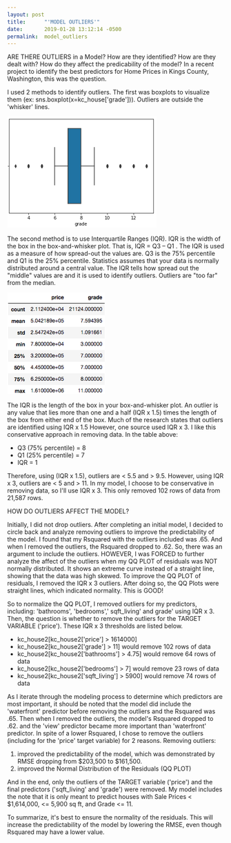 ```yaml
---
layout: post
title:      "'MODEL OUTLIERS'"
date:       2019-01-28 13:12:14 -0500
permalink:  model_outliers
---
```



ARE THERE OUTLIERS in a Model?  How are they identified?  How are they dealt with?  How do they affect the predicability of the model?  In a recent project to identify the best predictors for Home Prices in Kings County, Washington, this was the question.  

I used 2 methods to identify outliers.  The first was  boxplots to visualize them (ex:  sns.boxplot(x=kc_house['grade'])).  Outliers are outside the 'whisker' lines.     

![Box Plot](https://raw.githubusercontent.com/joewebb11/dsc-1-final-project-online-ds-pt-112618/master/BoxplotGrade.png)


The second method is to use Interquartile Ranges (IQR).  IQR is the width of the box in the box-and-whisker plot.   That is, IQR = Q3 – Q1 . The IQR is used as a measure of how spread-out the values are.  Q3 is the 75% percentile and Q1 is the 25% percentile.  Statistics assumes that your data is normally distributed around a central value.   The IQR tells how spread out the "middle" values are and it is  used to identify outliers.  Outliers are "too far" from the median.  

![](https://github.com/joewebb11/dsc-1-final-project-online-ds-pt-112618/blob/master/TableGrade.png)

The IQR is the length of the box in your box-and-whisker plot. An outlier is any value that lies more than one and a half (IQR x 1.5) times the length of the box from either end of the box.  Much of the research states that outliers are identified using IQR x 1.5  However, one source used IQR x 3.  I like this conservative approach in removing data.  In the table above:

* Q3 (75% percentile) = 8
* Q1 (25% percentile) = 7
* IQR = 1

Therefore, using (IQR x 1.5), outliers are < 5.5 and > 9.5.  However, using IQR x 3, outliers are < 5 and > 11.  In my model, I choose to be conservative in removing data, so I'll use IQR x 3.  This only removed 102 rows of data from 21,587 rows. 


HOW DO OUTLIERS AFFECT THE MODEL?  

Initially, I did not drop outliers.  After completing an initial model, I decided to circle back and analyze removing outliers to improve the predictability of the model.   I found that my Rsquared with the outliers included was .65.  And when I removed the outliers, the Rsquared dropped to .62.  So, there was an argument to include the outliers.  HOWEVER, I was FORCED to further analyze the affect of the outliers when my QQ PLOT of residuals was NOT normally distributed.  It shows an extreme curve instead of a straight line, showing that the data was high skewed.  To improve the QQ PLOT of residuals, I removed the IQR x 3 outliers.  After doing so, the QQ Plots were straight lines, which indicated normality.  This is GOOD!

So to normalize the QQ PLOT, I removed outliers for my predictors, including:  'bathrooms', 'bedrooms',' sqft_living' and grade' using IQR x 3.  Then, the question is whether to remove the outliers for the TARGET VARIABLE ('price').  These IQR x 3 thresholds are listed below.    

* kc_house2[kc_house2['price'] > 1614000]
* kc_house2[kc_house2['grade'] > 11]  would remove 102 rows of data
* kc_house2[kc_house2['bathrooms'] > 4.75]  would remove 64 rows of data
* kc_house2[kc_house2['bedrooms'] > 7] would remove 23 rows of data
* kc_house2[kc_house2['sqft_living'] > 5900] would remove 74 rows of data


As I iterate through the modeling process to determine which predictors are most important, it should be noted that the model did include the 'waterfront' predictor before removing the outliers and the Rsquared was .65.  Then when I removed the outliers,  the model's Rsquared dropped to .62.  and the 'view' predictor became more important than 'waterfront' predictor.   In spite of a lower Rsquared, I chose to remove the outliers (including for the 'price' target variable) for 2 reasons.  Removing outliers:  

1.  improved the predictability of the model, which was demonstrated by RMSE dropping from $203,500 to $161,500.
2.  improved the Normal Distribution of the Residuals (QQ PLOT)

And in the end, only the outliers of the TARGET variable ('price') and the final predictors ('sqft_living' and 'grade') were removed.  My model includes the note that it is only meant to predict houses with Sale Prices < $1,614,000, <= 5,900 sq ft, and Grade <= 11.  

To summarize, it's best to ensure the normality of the residuals.  This will increase the predictability of the model by lowering the RMSE, even though Rsquared may have a lower value.  




